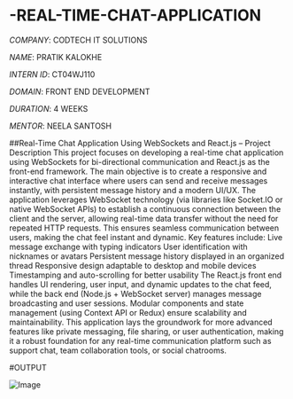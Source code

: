 # -REAL-TIME-CHAT-APPLICATION

*COMPANY*: CODTECH IT SOLUTIONS

*NAME*: PRATIK KALOKHE

*INTERN ID*: CT04WJ110

*DOMAIN*: FRONT END DEVELOPMENT

*DURATION*: 4 WEEKS

*MENTOR*: NEELA SANTOSH

##Real-Time Chat Application Using WebSockets and React.js – Project Description
This project focuses on developing a real-time chat application using WebSockets for bi-directional communication and React.js as the front-end framework. The main objective is to create a responsive and interactive chat interface where users can send and receive messages instantly, with persistent message history and a modern UI/UX.
The application leverages WebSocket technology (via libraries like Socket.IO or native WebSocket APIs) to establish a continuous connection between the client and the server, allowing real-time data transfer without the need for repeated HTTP requests. This ensures seamless communication between users, making the chat feel instant and dynamic.
Key features include:
Live message exchange with typing indicators
User identification with nicknames or avatars
Persistent message history displayed in an organized thread
Responsive design adaptable to desktop and mobile devices
Timestamping and auto-scrolling for better usability
The React.js front end handles UI rendering, user input, and dynamic updates to the chat feed, while the back end (Node.js + WebSocket server) manages message broadcasting and user sessions. Modular components and state management (using Context API or Redux) ensure scalability and maintainability.
This application lays the groundwork for more advanced features like private messaging, file sharing, or user authentication, making it a robust foundation for any real-time communication platform such as support chat, team collaboration tools, or social chatrooms.

#OUTPUT

![Image](https://github.com/user-attachments/assets/3a1ab1fd-d35a-43a3-87a2-d616924d2158)

